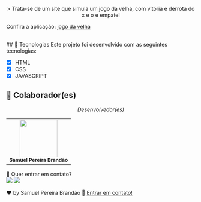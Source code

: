 


<p align="center"> > Trata-se de um site que simula um jogo da velha, com vitória e derrota do x e o e empate! </p>

 <p align="left">Confira a aplicação: <a href="https://jogo-da-velha-gamma-mauve.vercel.app/" target="_blank"> jogo da velha <a/></p>

<br>
## 🚀 Tecnologias
Este projeto foi desenvolvido com as seguintes tecnologias:
    
- [x] HTML
- [x] CSS
- [x] JAVASCRIPT

## 🤝 Colaborador(es)
<em > <p align="center">Desenvolvedor(es)</p> </em>

<table align="center">
  <tr align="center">
    <td align="center">
      <a href="https://github.com/SamuelPereiraBrandao">
        <img src="https://avatars.githubusercontent.com/u/89025317?s=400&u=5101aea74c08cb71402f11ed03a1ab666f208120&v=4" width="100px;" alt=""/><br>
        <sub>
          <b>Samuel Pereira Brandão</b>
        </sub>
      </a>
    </td>
    
</table>
    
  
💬 Quer entrar em contato?
  <br>
  <a href="https://api.whatsapp.com/send/?phone=%2B5511981175506&text&app_absent=0" target="_blank"><img src="https://img.shields.io/badge/WhatsApp-25D366?style=for-the-badge&logo=whatsapp&logoColor=white" target="_blank"></a>
  <a href = "mailto:samuelpbrandao58@gmail.com"><img src="https://img.shields.io/badge/-Gmail-%23333?style=for-the-badge&logo=gmail&logoColor=white" target="_blank"></a>


♥ by Samuel Pereira Brandão :wave: <a href="https://github.com/SamuelPereiraBrandao">Entrar em contato!</a>
